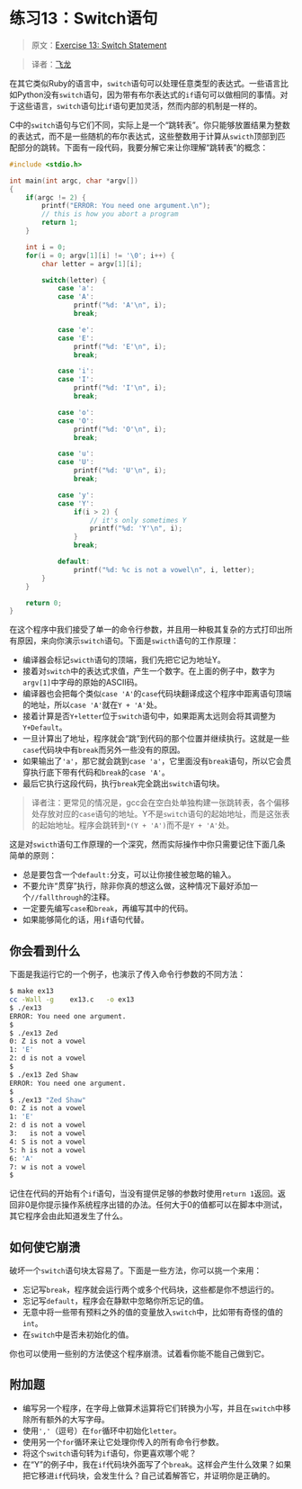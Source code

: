 # 练习13：Switch语句

> 原文：[Exercise 13: Switch Statement](http://c.learncodethehardway.org/book/ex13.html)

> 译者：[飞龙](https://github.com/wizardforcel)

在其它类似Ruby的语言中，`switch`语句可以处理任意类型的表达式。一些语言比如Python没有`switch`语句，因为带有布尔表达式的`if`语句可以做相同的事情。对于这些语言，`switch`语句比`if`语句更加灵活，然而内部的机制是一样的。

C中的`switch`语句与它们不同，实际上是一个“跳转表”。你只能够放置结果为整数的表达式，而不是一些随机的布尔表达式，这些整数用于计算从`swicth`顶部到匹配部分的跳转。下面有一段代码，我要分解它来让你理解“跳转表”的概念：

```c
#include <stdio.h>

int main(int argc, char *argv[])
{
    if(argc != 2) {
        printf("ERROR: You need one argument.\n");
        // this is how you abort a program
        return 1;
    }

    int i = 0;
    for(i = 0; argv[1][i] != '\0'; i++) {
        char letter = argv[1][i];

        switch(letter) {
            case 'a':
            case 'A':
                printf("%d: 'A'\n", i);
                break;

            case 'e':
            case 'E':
                printf("%d: 'E'\n", i);
                break;

            case 'i':
            case 'I':
                printf("%d: 'I'\n", i);
                break;

            case 'o':
            case 'O':
                printf("%d: 'O'\n", i);
                break;

            case 'u':
            case 'U':
                printf("%d: 'U'\n", i);
                break;

            case 'y':
            case 'Y':
                if(i > 2) {
                    // it's only sometimes Y
                    printf("%d: 'Y'\n", i);
                }
                break;

            default:
                printf("%d: %c is not a vowel\n", i, letter);
        }
    }

    return 0;
}
```

在这个程序中我们接受了单一的命令行参数，并且用一种极其复杂的方式打印出所有原因，来向你演示`switch`语句。下面是`swicth`语句的工作原理：

+ 编译器会标记`swicth`语句的顶端，我们先把它记为地址Y。
+ 接着对`switch`中的表达式求值，产生一个数字。在上面的例子中，数字为`argv[1]`中字母的原始的ASCII码。
+ 编译器也会把每个类似`case 'A'`的`case`代码块翻译成这个程序中距离语句顶端的地址，所以`case 'A'`就在`Y + 'A'`处。
+ 接着计算是否`Y+letter`位于`switch`语句中，如果距离太远则会将其调整为`Y+Default`。
+ 一旦计算出了地址，程序就会“跳”到代码的那个位置并继续执行。这就是一些`case`代码块中有`break`而另外一些没有的原因。
+ 如果输出了`'a'`，那它就会跳到`case 'a'`，它里面没有`break`语句，所以它会贯穿执行底下带有代码和`break`的`case 'A'`。
+ 最后它执行这段代码，执行`break`完全跳出`switch`语句块。

> 译者注：更常见的情况是，gcc会在空白处单独构建一张跳转表，各个偏移处存放对应的`case`语句的地址。Y不是`switch`语句的起始地址，而是这张表的起始地址。程序会跳转到`*(Y + 'A')`而不是`Y + 'A'`处。

这是对`swicth`语句工作原理的一个深究，然而实际操作中你只需要记住下面几条简单的原则：

+ 总是要包含一个`default:`分支，可以让你接住被忽略的输入。
+ 不要允许“贯穿”执行，除非你真的想这么做，这种情况下最好添加一个`//fallthrough`的注释。
+ 一定要先编写`case`和`break`，再编写其中的代码。
+ 如果能够简化的话，用`if`语句代替。

## 你会看到什么

下面是我运行它的一个例子，也演示了传入命令行参数的不同方法：

```sh
$ make ex13
cc -Wall -g    ex13.c   -o ex13
$ ./ex13
ERROR: You need one argument.
$
$ ./ex13 Zed
0: Z is not a vowel
1: 'E'
2: d is not a vowel
$
$ ./ex13 Zed Shaw
ERROR: You need one argument.
$
$ ./ex13 "Zed Shaw"
0: Z is not a vowel
1: 'E'
2: d is not a vowel
3:   is not a vowel
4: S is not a vowel
5: h is not a vowel
6: 'A'
7: w is not a vowel
$
```

记住在代码的开始有个`if`语句，当没有提供足够的参数时使用`return 1`返回。返回非0是你提示操作系统程序出错的办法。任何大于0的值都可以在脚本中测试，其它程序会由此知道发生了什么。

## 如何使它崩溃

破坏一个`switch`语句块太容易了。下面是一些方法，你可以挑一个来用：

+ 忘记写`break`，程序就会运行两个或多个代码块，这些都是你不想运行的。
+ 忘记写`default`，程序会在静默中忽略你所忘记的值。
+ 无意中将一些带有预料之外的值的变量放入`switch`中，比如带有奇怪的值的`int`。
+ 在`switch`中是否未初始化的值。

你也可以使用一些别的方法使这个程序崩溃。试着看你能不能自己做到它。

## 附加题

+ 编写另一个程序，在字母上做算术运算将它们转换为小写，并且在`switch`中移除所有额外的大写字母。
+ 使用`','`（逗号）在`for`循环中初始化`letter`。
+ 使用另一个`for`循环来让它处理你传入的所有命令行参数。
+ 将这个`switch`语句转为`if`语句，你更喜欢哪个呢？
+ 在“Y”的例子中，我在`if`代码块外面写了个`break`。这样会产生什么效果？如果把它移进`if`代码块，会发生什么？自己试着解答它，并证明你是正确的。
